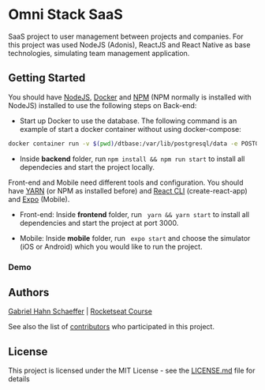 # Omni Stack SaaS

SaaS project to user management between projects and companies. For this project was used NodeJS (Adonis), ReactJS and React Native as base technologies, simulating team management application.

## Getting Started

You should have [NodeJS](https://nodejs.org/en/), [Docker](https://www.docker.com/get-started) and [NPM](https://www.npmjs.com/) (NPM normally is installed with NodeJS) installed to use the following steps on Back-end:

- Start up Docker to use the database. The following command is an example of start a docker container without using docker-compose:

```sh
docker container run -v $(pwd)/dtbase:/var/lib/postgresql/data -e POSTGRES_USER=postgres -e POSTGRES_PASSWORD=docker -e POSTGRES_DB=adonis -p 7777:5432 postgres
```

- Inside <b>backend</b> folder, run ``` npm install && npm run start ``` to install all dependecies and start the project locally.

Front-end and Mobile need different tools and configuration. You should have [YARN](https://yarnpkg.com/) (or NPM as installed before) and [React CLI](https://pt-br.reactjs.org/docs/create-a-new-react-app.html#create-react-app) (create-react-app) and [Expo](https://expo.io/) (Mobile).

- Front-end: Inside <b>frontend</b> folder, run ``` yarn && yarn start``` to install all dependencies and start the project at port 3000.

- Mobile: Inside <b>mobile</b> folder, run ``` expo start``` and choose the simulator (iOS or Android) which you would like to run the project.

### Demo

## Authors

[Gabriel Hahn Schaeffer](https://github.com/gabriel-hahn/) | [Rocketseat Course](https://github.com/Rocketseat)

See also the list of [contributors](https://github.com/gabriel-hahn/omni-stack-saas/contributors) who participated in this project.

## License

This project is licensed under the MIT License - see the [LICENSE.md](LICENSE) file for details
